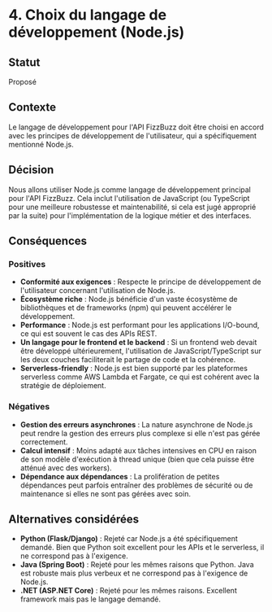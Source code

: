 

# 4. Choix du langage de développement (Node.js)

## Statut
Proposé

## Contexte
Le langage de développement pour l'API FizzBuzz doit être choisi en accord avec les principes de développement de l'utilisateur, qui a spécifiquement mentionné Node.js.

## Décision
Nous allons utiliser Node.js comme langage de développement principal pour l'API FizzBuzz. Cela inclut l'utilisation de JavaScript (ou TypeScript pour une meilleure robustesse et maintenabilité, si cela est jugé approprié par la suite) pour l'implémentation de la logique métier et des interfaces.

## Conséquences
### Positives
*   **Conformité aux exigences** : Respecte le principe de développement de l'utilisateur concernant l'utilisation de Node.js.
*   **Écosystème riche** : Node.js bénéficie d'un vaste écosystème de bibliothèques et de frameworks (npm) qui peuvent accélérer le développement.
*   **Performance** : Node.js est performant pour les applications I/O-bound, ce qui est souvent le cas des APIs REST.
*   **Un langage pour le frontend et le backend** : Si un frontend web devait être développé ultérieurement, l'utilisation de JavaScript/TypeScript sur les deux couches faciliterait le partage de code et la cohérence.
*   **Serverless-friendly** : Node.js est bien supporté par les plateformes serverless comme AWS Lambda et Fargate, ce qui est cohérent avec la stratégie de déploiement.

### Négatives
*   **Gestion des erreurs asynchrones** : La nature asynchrone de Node.js peut rendre la gestion des erreurs plus complexe si elle n'est pas gérée correctement.
*   **Calcul intensif** : Moins adapté aux tâches intensives en CPU en raison de son modèle d'exécution à thread unique (bien que cela puisse être atténué avec des workers).
*   **Dépendance aux dépendances** : La prolifération de petites dépendances peut parfois entraîner des problèmes de sécurité ou de maintenance si elles ne sont pas gérées avec soin.

## Alternatives considérées
*   **Python (Flask/Django)** : Rejeté car Node.js a été spécifiquement demandé. Bien que Python soit excellent pour les APIs et le serverless, il ne correspond pas à l'exigence.
*   **Java (Spring Boot)** : Rejeté pour les mêmes raisons que Python. Java est robuste mais plus verbeux et ne correspond pas à l'exigence de Node.js.
*   **.NET (ASP.NET Core)** : Rejeté pour les mêmes raisons. Excellent framework mais pas le langage demandé.


